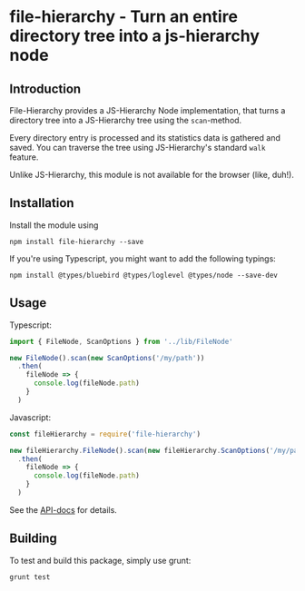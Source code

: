 # file-hierarchy - Turn an entire directory tree into a js-hierarchy node

## Introduction

File-Hierarchy provides a JS-Hierarchy Node implementation, that turns a directory tree into a JS-Hierarchy tree using
the `scan`-method.

Every directory entry is processed and its statistics data is gathered and saved. You can traverse the tree using
JS-Hierarchy's standard `walk` feature.

Unlike JS-Hierarchy, this module is not available for the browser (like, duh!).

## Installation

Install the module using

    npm install file-hierarchy --save

If you're using Typescript, you might want to add the following typings:

    npm install @types/bluebird @types/loglevel @types/node --save-dev

## Usage

Typescript:

```typescript
import { FileNode, ScanOptions } from '../lib/FileNode'

new FileNode().scan(new ScanOptions('/my/path'))
  .then(
    fileNode => {
      console.log(fileNode.path)
    }
  )
```

Javascript:

```javascript
const fileHierarchy = require('file-hierarchy')

new fileHierarchy.FileNode().scan(new fileHierarchy.ScanOptions('/my/path'))
  .then(
    fileNode => {
      console.log(fileNode.path)
    }
  )
```

See the [API-docs](https://dodevops.github.io/file-hierarchy/) for details.

## Building

To test and build this package, simply use grunt:

    grunt test
